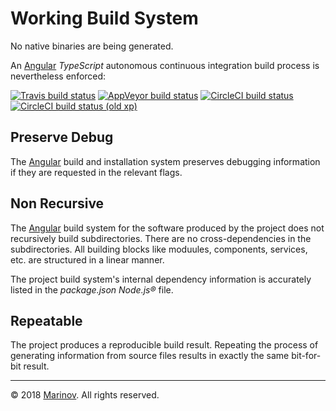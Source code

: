 # Working Build System

No native binaries are being generated.

An [Angular](https://angular.io/ "Angular") *TypeScript* autonomous continuous integration build process is nevertheless enforced:

[![Travis build status](https://api.travis-ci.org/Yrkki/cv-generator-fe.svg?branch=master)](https://travis-ci.org/Yrkki/cv-generator-fe "Travis build status")
[![AppVeyor build status](https://ci.appveyor.com/api/projects/status/8jco03v5wvojnqu0?svg=true)](https://ci.appveyor.com/project/Yrkki/cv-generator-fe "AppVeyor build status")
[![CircleCI build status](https://img.shields.io/circleci/build/github/Yrkki/cv-generator-fe?logo=circleci&token=cecd81eb8377394888c00e076646a0801cd07712)](https://app.circleci.com/pipelines/github/Yrkki/cv-generator-fe "CircleCI build status")
[![CircleCI build status (old xp)](https://circleci.com/gh/Yrkki/cv-generator-fe.svg?style=svg)](https://circleci.com/gh/Yrkki/cv-generator-fe "CircleCI build status (old xp)")

## Preserve Debug

The [Angular](https://angular.io/ "Angular") build and installation system preserves debugging information if they are requested in the relevant flags.

## Non Recursive

The [Angular](https://angular.io/ "Angular") build system for the software produced by the project does not recursively build subdirectories. There are no cross-dependencies in the subdirectories. All building blocks like moduules, components, services, etc. are structured in a linear manner.

The project build system's internal dependency information is accurately listed in the *package.json* *Node.js®* file.

## Repeatable

The project produces a reproducible build result. Repeating the process of generating information from source files results in exactly the same bit-for-bit result.

---

© 2018 [Marinov](http://marinov.link "Marinov"). All rights reserved.
